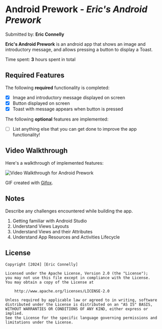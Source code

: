 # Android Prework - _Eric's Android Prework_

Submitted by: **Eric Connelly**

**Eric's Android Prework** is an android app that shows an image and introductory message, and allows pressing a button to display a Toast.

Time spent: **3** hours spent in total

## Required Features

The following **required** functionality is completed:

- [x] Image and introductory message displayed on screen
- [x] Button displayed on screen
- [x] Toast with message appears when button is pressed

The following **optional** features are implemented:

- [ ] List anything else that you can get done to improve the app functionality!

## Video Walkthrough

Here's a walkthrough of implemented features:

<img src='https://i.imgur.com/8Q46Pe9.gif' title='Video Walkthrough' width='' alt='Video Walkthrough for Android Prework' />

GIF created with [Gifox](http://www.gifox.io).

## Notes

Describe any challenges encountered while building the app.

1. Getting familiar with Android Studio
2. Understand Views Layouts
3. Understand Views and their Attributes
4. Understand App Resources and Activities Lifecycle

## License

    Copyright [2024] [Eric Connelly]

    Licensed under the Apache License, Version 2.0 (the "License");
    you may not use this file except in compliance with the License.
    You may obtain a copy of the License at

        http://www.apache.org/licenses/LICENSE-2.0

    Unless required by applicable law or agreed to in writing, software
    distributed under the License is distributed on an "AS IS" BASIS,
    WITHOUT WARRANTIES OR CONDITIONS OF ANY KIND, either express or implied.
    See the License for the specific language governing permissions and
    limitations under the License.
